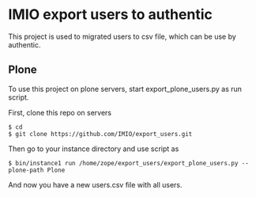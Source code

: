 IMIO export users to authentic
==============================

This project is used to migrated users to csv file, which can be use by authentic.

Plone
-----
To use this project on plone servers, start export_plone_users.py as run script.

First, clone this repo on servers

    $ cd
    $ git clone https://github.com/IMIO/export_users.git

Then go to your instance directory and use script as

    $ bin/instance1 run /home/zope/export_users/export_plone_users.py --plone-path Plone

And now you have a new users.csv file with all users.
